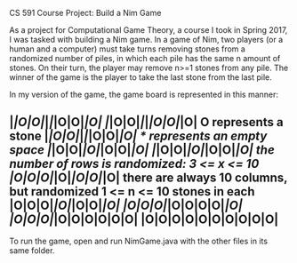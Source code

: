 CS 591 Course Project: Build a Nim Game

As a project for Computational Game Theory, a course I took in Spring 2017, I was tasked with building a Nim game. In a game of Nim, two players (or a human and a computer) must take turns removing stones from a randomized number of piles, in which each pile has the same n amount of stones. On their turn, the player may remove n>=1 stones from any pile. The winner of the game is the player to take the last stone from the last pile.

In my version of the game, the game board is represented in this manner:

|*|O|O|*|*|*|O|O|*|O|
|*|O|O|*|*|*|O|O|*|O|   O represents a stone
|*|O|O|*|*|*|O|O|*|O|   * represents an empty space
|*|O|O|*|O|*|O|O|*|O|
|*|O|O|*|O|*|O|O|*|O|   the number of rows is randomized: 3 <= x <= 10
|O|O|O|*|O|*|O|O|*|O|   there are always 10 columns, but randomized 1 <= n <= 10 stones in each
|O|O|O|*|O|*|O|O|*|O|
|O|O|O|*|O|O|O|O|*|O|
|O|O|O|*|O|O|O|O|O|O|
|O|O|O|O|O|O|O|O|O|O|
---------------------

To run the game, open and run NimGame.java with the other files in its same folder.
